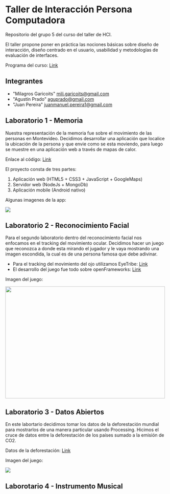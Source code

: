 # Taller de Interacción Persona Computadora

Repositorio del grupo 5 del curso del taller de HCI.

El taller propone poner en práctica las nociones básicas sobre diseño de interacción, diseño centrado en el usuario, usabilidad y metodologías de evaluación de interfaces.

Programa del curso: [Link](http://www.fing.edu.uy/sites/default/files/cursos/2013/anexos/8289/Taller%20de%20Interaccion%20Persona%20Computadora.pdf)

## Integrantes

* "Milagros Garicoits" <mili.garicoits@gmail.com>
* "Agustín Prado" <aguprado@gmail.com>
* "Juan Pereira" <juanmanuel.pereira1@gmail.com>

## Laboratorio 1 - Memoria

Nuestra representación de la memoria fue sobre el movimiento de las personas en Montevideo. Decidimos desarrollar una aplicación que localice la ubicación de la persona y que envie como se esta moviendo, para luego se muestre en una aplicación web a través de mapas de calor.

Enlace al código: [Link](https://github.com/jotaemepereira/TDI-2014-5/tree/master/Lab1)

El proyecto consta de tres partes:

1. Aplicación web (HTML5 + CSS3 + JavaScript + GoogleMaps)
2. Servidor web (NodeJs + MongoDb)
3. Aplicación mobile (Android nativo)

Algunas imagenes de la app:

<pre>
<a href="#"><img src="http://i61.tinypic.com/2med2is.png" align="left"></a>
</pre>

## Laboratorio 2 - Reconocimiento Facial

Para el segundo laboratorio dentro del reconocimiento facial nos enfocamos en el tracking del movimiento ocular. 
Decidimos hacer un juego que reconozca a donde esta mirando el jugador y le vaya mostrando una imagen escondida, la cual es de una persona famosa que debe adivinar.


* Para el tracking del movimiento del ojo utilizamos EyeTribe: [Link](https://theeyetribe.com)
* El desarrollo del juego fue todo sobre openFrameworks: [Link](http://www.openframeworks.cc)

Imagen del juego:
<pre>
<a href="#"><img src="http://i62.tinypic.com/2501lrm.png" align="center" height="350" width="500"></a>
</pre>


## Laboratorio 3 - Datos Abiertos

En este labortario decidimos tomar los datos de la deforestación mundial para mostrarlos de una manera particular usando Processing. Hicimos el cruce de datos entre la deforestación de los países sumado a la emisión de CO2.

Datos de la deforestación: [Link](http://data.un.org/Data.aspx?q=FOREST&d=MDG&f=seriesRowID%3a567)

Imagen del juego:
<pre>
<a href="#"><img src="http://i60.tinypic.com/et8f83.png" align="center"></a>
</pre>

## Laborotario 4 - Instrumento Musical



